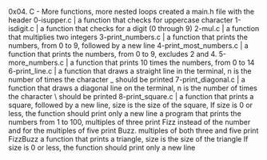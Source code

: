0x04. C - More functions, more nested loops
created a main.h file with the header
0-isupper.c |  a function that checks for uppercase character
1-isdigit.c | a function that checks for a digit (0 through 9)
2-mul.c | a function that multiplies two integers
3-print_numbers.c | a function that prints the numbers, from 0 to 9, followed by a new line
4-print_most_numbers.c |  a function that prints the numbers, from 0 to 9, excludes 2 and 4.
5-more_numbers.c | a function that prints 10 times the numbers, from 0 to 14
6-print_line.c | a function that draws a straight line in the terminal, n is the number of times the character _ should be printed
7-print_diagonal.c | a function that draws a diagonal line on the terminal, n is the number of times the character \ should be printed
8-print_square.c | a function that prints a square, followed by a new line, size is the size of the square, If size is 0 or less, the function should print only a new line
a program that prints the numbers from 1 to 100, multiples of three print Fizz instead of the number and for the multiples of five print Buzz. multiples of both three and five print FizzBuzz
a function that prints a triangle, size is the size of the triangle If size is 0 or less, the function should print only a new line
